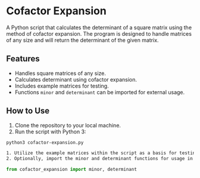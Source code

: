 # Cofactor Expansion

A Python script that calculates the determinant of a square matrix using the method of cofactor expansion. The program is designed to handle matrices of any size and will return the determinant of the given matrix.

## Features

- Handles square matrices of any size.
- Calculates determinant using cofactor expansion.
- Includes example matrices for testing.
- Functions `minor` and `determinant` can be imported for external usage.

## How to Use

1. Clone the repository to your local machine.
2. Run the script with Python 3:

```bash
python3 cofactor-expansion.py

1. Utilize the example matrices within the script as a basis for testing.
2. Optionally, import the minor and determinant functions for usage in other scripts or projects:
```

```python
from cofactor_expansion import minor, determinant
```
